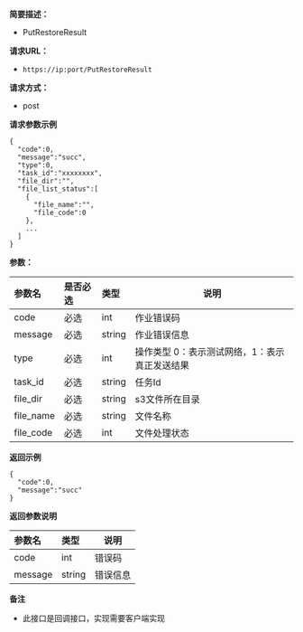   
**简要描述：** 

- PutRestoreResult

**请求URL：** 
- ` https://ip:port/PutRestoreResult `
  
**请求方式：**
- post 


 **请求参数示例**

``` 
{
  "code":0,
  "message":"succ",
  "type":0,
  "task_id":"xxxxxxxx",
  "file_dir":"",
  "file_list_status":[
    {
      "file_name":"",
      "file_code":0
    },
	...
  ]
}
```



**参数：** 

|参数名|是否必选|类型|说明|
|:----    |:---|:----- |-----   |
|code |必选  |int |作业错误码 |
|message |必选  |string |作业错误信息 |
|type |必选  |int |操作类型 0：表示测试网络，1：表示真正发送结果 |
|task_id |必选  |string |任务Id |
|file_dir |必选  |string |s3文件所在目录 |
|file_name |必选  |string |文件名称 |
|file_code |必选  |int |文件处理状态 |

 **返回示例**

``` 
{
  "code":0,
  "message":"succ"
}
```

 **返回参数说明** 

|参数名|类型|说明|
|:-----  |:-----|----- |
|code |int  |错误码
|message |string  |错误信息

 **备注** 

- 此接口是回调接口，实现需要客户端实现

        